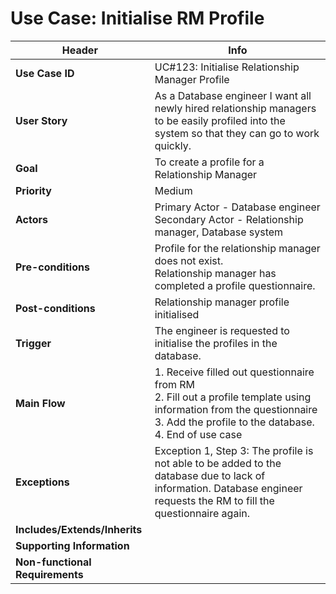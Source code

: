 # Use Case: Initialise RM Profile

**Header** | **Info**
--- | ---
**Use Case ID** | UC#123: Initialise Relationship Manager Profile
**User Story** | As a Database engineer I want all newly hired relationship managers to be easily profiled into the system so that they can go to work quickly.
**Goal** | To create a profile for a Relationship Manager
**Priority** | Medium
**Actors** | Primary Actor - Database engineer<br>Secondary Actor - Relationship manager, Database system
**Pre-conditions** | Profile for the relationship manager does not exist.<br>Relationship manager has completed a profile questionnaire.
**Post-conditions** | Relationship manager profile initialised
**Trigger** | The engineer is requested to initialise the profiles in the database.
**Main Flow** | 1. Receive filled out questionnaire from RM <br>2. Fill out a profile template using information from the questionnaire <br>3. Add the profile to the database.<br>4. End of use case
**Exceptions** | Exception 1, Step 3: The profile is not able to be added to the database due to lack of information. Database engineer requests the RM to fill the questionnaire again.
**Includes/Extends/Inherits** | 
**Supporting Information** | 
**Non-functional Requirements** | 